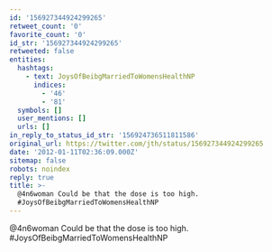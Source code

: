 ```yaml
---
id: '156927344924299265'
retweet_count: '0'
favorite_count: '0'
id_str: '156927344924299265'
retweeted: false
entities:
  hashtags:
    - text: JoysOfBeibgMarriedToWomensHealthNP
      indices:
        - '46'
        - '81'
  symbols: []
  user_mentions: []
  urls: []
in_reply_to_status_id_str: '156924736511811586'
original_url: https://twitter.com/jth/status/156927344924299265
date: '2012-01-11T02:36:09.000Z'
sitemap: false
robots: noindex
reply: true
title: >-
  @4n6woman Could be that the dose is too high.
  #JoysOfBeibgMarriedToWomensHealthNP
---
```


@4n6woman Could be that the dose is too high. #JoysOfBeibgMarriedToWomensHealthNP